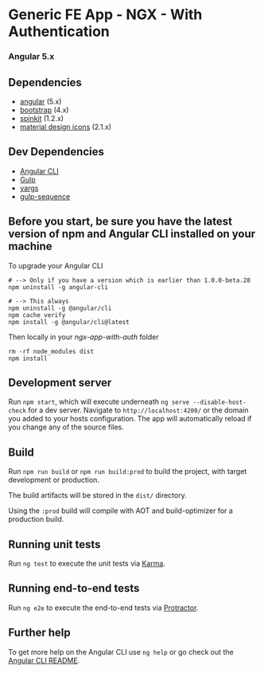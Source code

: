 # Generic FE App - NGX - With Authentication
### Angular 5.x

## Dependencies

- [angular](https://angular.io/) (5.x)
- [bootstrap](https://getbootstrap.com/) (4.x)
- [spinkit](http://tobiasahlin.com/spinkit/) (1.2.x)
- [material design icons](https://materialdesignicons.com/) (2.1.x)

## Dev Dependencies
- [Angular CLI](https://cli.angular.io/)
- [Gulp](https://gulpjs.com/)
- [yargs](https://github.com/yargs/yargs)
- [gulp-sequence](https://github.com/teambition/gulp-sequence)

## Before you start, be sure you have the latest version of npm and Angular CLI installed on your machine

To upgrade your Angular CLI
```shell
# --> Only if you have a version which is earlier than 1.0.0-beta.28
npm uninstall -g angular-cli

# --> This always
npm uninstall -g @angular/cli
npm cache verify
npm install -g @angular/cli@latest
```
Then locally in your *ngx-app-with-auth* folder
```shell
rm -rf node_modules dist
npm install
```

## Development server

Run `npm start`, which will execute underneath `ng serve --disable-host-check` for a dev server. Navigate to `http://localhost:4200/` or the domain you added to your hosts configuration. The app will automatically reload if you change any of the source files.

<!-- This will automatically point to `xxxxx` for its API, using environment settings. -->

## Build

Run `npm run build` or `npm run build:prod` to build the project, with target development or production. 

The build artifacts will be stored in the `dist/` directory.

Using the `:prod` build will compile with AOT and build-optimizer for a production build.

## Running unit tests

Run `ng test` to execute the unit tests via [Karma](https://karma-runner.github.io).

## Running end-to-end tests

Run `ng e2e` to execute the end-to-end tests via [Protractor](http://www.protractortest.org/).

## Further help

To get more help on the Angular CLI use `ng help` or go check out the [Angular CLI README](https://github.com/angular/angular-cli/blob/master/README.md).
